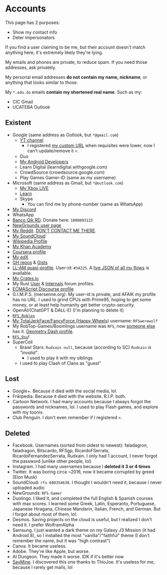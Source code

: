 # Accounts
This page has 2 purposes:
- Show my contact info
- Deter impersonators

If you find a user claiming to be me, but their account doesn't match anything here, it's extremely likely they're lying.

My emails and phones are private, to reduce spam. If you need those addresses, ask privately.

My personal email addresses **do not contain my name, nickname**, or anything that looks similar to those.

My `*.edu.do` emails **contain my shortened real name**. Such as my:
- CIC Gmail
- UCATEBA Outlook

## Existent
- Google (same address as Outlook, but `*@gmail.com`)
	- [YT channel](https://youtube.com/@Rudxain)
		- I registered [my custom URL](https://youtube.com/c/RFSGameplayer) when requisites were lower, now I can't update/remove it 💀.
	- Duo
	- [My Android Developers](https://g.dev/rudxain)
	- Learn Digital (learndigital.withgoogle.com)
	- CrowdSource (crowdsource.google.com)
	- Play Games Gamer-ID (same as my username)
- Microsoft (same address as Gmail, but `*@outlook.com`)
	- [My Xbox LIVE](https://account.xbox.com/en-us/profile?gamertag=Rudxain)
	- [Learn](https://learn.microsoft.com/en-us/users/Rudxain)
	- Skype
		- You can find me by phone-number (same as WhatsApp)
- [My Discord](https://discord.com/users/1168914552323326002)
- WhatsApp
- [Banco Qik RD](https://qik.do). Donate here: `1000893125`
- [NewGrounds user page](https://Rudxain.newgrounds.com)
- [My Reddit](https://reddit.com/u/Rudxain). [DON'T CONTACT ME THERE](https://reddit.com/user/Rudxain/comments/15esvam/thanks_for_betraying_me_reddit_ceos).
- [My SoundCloud](https://soundcloud.com/Rudxain)
- [Wikipedia Profile](https://en.wikipedia.org/wiki/User:Rudxain)
- [My Khan Academy](http://khanacademy.org/profile/Rudxain)
- [Coursera profile](https://coursera.org/user/cdfd656c5769f1b3785e1ae95a5d57c2)
- [My edX](https://profile.edx.org/u/Rudxain)
- [GH repos](https://github.com/Rudxain?tab=repositories) & [Gists](https://gist.github.com/Rudxain)
- [LL-AM quasi-profile](https://llamalab.com/automate/community/flows/42921). User-id: `#34225`. A [live JSON of all my flows](https://llamalab.com/automate/community/api/v1/users/34225/flows) is available.
- [My Crates.io](https://crates.io/users/Rudxain)
- My Rust [User](https://users.rust-lang.org/u/rudxain) & [Internals](https://internals.rust-lang.org/u/rudxain) forum profiles.
- [ECMAScript Discourse profile](https://es.discourse.group/u/rudxain)
- G.I.M.P.S. (mersenne.org). My user-id is private, and AFAIK my profile has no URL. I used to grind CPUs with Prime95, hoping to get some money, or at least help humanity get better crypto-security.
- OpenAI/(ChatGPT & DALL-E) (I'm planning to delete it)
- [`RFS_Roblox`](https://roblox.com/users/323158352/profile)
- [My TotalJerkFace/FancyForce (Happy Wheels)](https://totaljerkface.com/profile.tjf?uid=6050400) username: `RFSwerewolf`
- My RobTop-Games/Boomlings username was `RFS`, now [someone else](https://gdbrowser.com/u/RFS) has it. [Geometry Dash profile](https://gdbrowser.com/u/Rudxain).
- [`RFS_Osu`](https://osu.ppy.sh/users/9905562)!
- SuperCell
	- Brawl Stars: `Rudxain null`, because (according to SC) *`Rudxain` is "invalid"*.
		- I used to play it with my siblings
	- I used to play Clash of Clans as "guest"

## Lost
- Google+. Because it died with the social media, lol.
- Frikipedia. Because it died with the website. R.I.P. both.
- Cartoon Network. I had many accounts because I always forgot the passwords and nicknames, lol. I used to play Flash games, and explore with my toonix.
- Club Penguin. I don't even remember if I registered 💀.

## Deleted
- Facebook. Usernames (sorted from oldest to newest): faladagron, faladragon, Bitscardo, RFSgp, RicardoFSerrata, RicardoFernandezSerrata, Rudxain. I only had 1 account, I never forgot the password (unlike other people, lol)
- Instagram. I had many usernames because I **deleted it 3 or 4 times**
- Twitter. It was boring circa ~2016, now it became corrupted by greed (Elon Musk)
- SoundCloud: `rfs-680354630`. I thought I wouldn't need it, because I never uploaded audio
- NewGrounds: `RFS-Gamer`
- Duolingo. I liked it, and completed the full English & Spanish courses with max scores. I learned some Greek, Latin, Esperanto, Portuguese, Japanese Hiragana, Chinese Mandarin, Italian, French, and German. But I forgot about most of them, lol.
- Desmos. Saving projects on the cloud is useful, but I realized I don't need it. I prefer WolframAlpha
- Samsung. I just wanted a dark theme on my Galaxy J3 Mission (it had Android 8), so I installed the most "vanilla"/"faithful" theme (I don't remember the name, but it was "high contrast")
- Canva. It became useless.
- Adobe. They're like Apple, but worse.
- AI Dungeon. They made it worse. IDK if it's better now
- [SayMine](https://saymine.com). I discovered this one thanks to ThioJoe. It's useless for me, because I rarely get mails, lol
